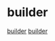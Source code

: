 # builder

[builder](https://github.com/multiarch/crossbuild)
[builder](https://github.com/BuilderIO/mitosis)
